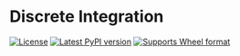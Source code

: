# Discrete Integration

[![License][license_img]][license_target]
[![Latest PyPI version][pypi_version_img]][pypi_target]
[![Supports Wheel format][wheel_img]][wheel_target]

[license_target]: https://raw.githubusercontent.com/vonNiklasson/discrete-integration/develop/LICENSE
[license_img]: https://img.shields.io/pypi/l/discrete-integration

[pypi_target]: https://pypi.python.org/pypi/discrete-integration/
[pypi_version_img]: https://img.shields.io/pypi/v/discrete-integration

[wheel_target]: https://pypi.python.org/pypi/discrete-integration/
[wheel_img]: https://img.shields.io/pypi/wheel/discrete-integration

